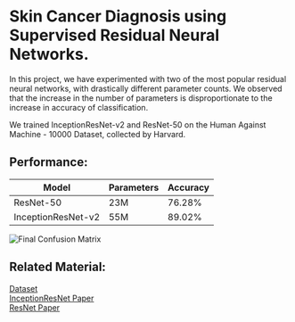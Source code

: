 
# Skin Cancer Diagnosis using Supervised Residual Neural Networks.

In this project, we have experimented with two of the most popular residual neural networks, with drastically different parameter counts. We observed that the increase in the number of parameters is disproportionate to the increase in accuracy of classification.

We trained InceptionResNet-v2 and ResNet-50 on the Human Against Machine - 10000 Dataset, collected by Harvard. 


## Performance:

| Model | Parameters | Accuracy |
|---|---|---|
| ResNet-50 | 23M | 76.28% |
| InceptionResNet-v2 | 55M | 89.02% |

![Final Confusion Matrix](https://github.com/caffeinekeyboard/Skin_Cancer_Diagnosis/assets/96489029/0dda8c7a-7daa-4779-b879-08f5b56a95bd)



## Related Material:

[Dataset](https://dataverse.harvard.edu/dataset.xhtml?persistentId=doi:10.7910/DVN/DBW86T)\
[InceptionResNet Paper](https://arxiv.org/abs/1602.07261)\
[ResNet Paper](https://arxiv.org/abs/1512.03385)

